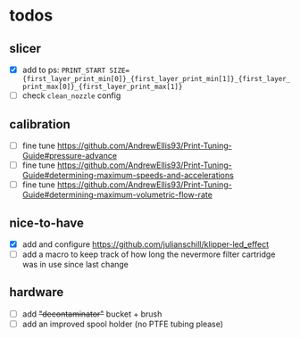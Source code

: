 # todos

## slicer
- [X] add to ps: `PRINT_START SIZE={first_layer_print_min[0]}_{first_layer_print_min[1]}_{first_layer_print_max[0]}_{first_layer_print_max[1]}`
- [ ] check `clean_nozzle` config

## calibration
- [ ] fine tune https://github.com/AndrewEllis93/Print-Tuning-Guide#pressure-advance
- [ ] fine tune https://github.com/AndrewEllis93/Print-Tuning-Guide#determining-maximum-speeds-and-accelerations
- [ ] fine tune https://github.com/AndrewEllis93/Print-Tuning-Guide#determining-maximum-volumetric-flow-rate

## nice-to-have
- [X] add and configure https://github.com/julianschill/klipper-led_effect
- [ ] add a macro to keep track of how long the nevermore filter cartridge was in use since last change

## hardware
- [ ] add ~~"decontaminator"~~ bucket + brush
- [ ] add an improved spool holder (no PTFE tubing please)
